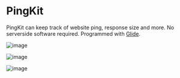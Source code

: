 # PingKit
PingKit can keep track of website ping, response size and more. No serverside software required.
Programmed with [Glide](https://github.com/StormTersteeg/Python-Glide-Framework).

![image](https://user-images.githubusercontent.com/42808385/172060201-738fb6c5-0f99-4955-ab0f-3c656f21d2d2.png)

![image](https://user-images.githubusercontent.com/42808385/172060218-6f9961ab-ce56-485e-bd43-11e3f43fe44c.png)

![image](https://user-images.githubusercontent.com/42808385/172060236-b97290fd-1cf2-435f-8035-1fedc1a7c07d.png)
